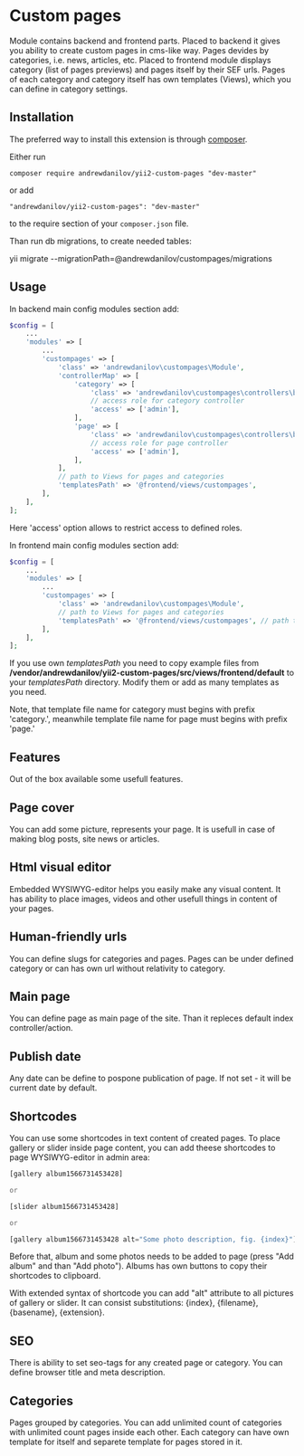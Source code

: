 Custom pages
===================
Module contains backend and frontend parts.
Placed to backend it gives you ability to create custom pages in cms-like way.
Pages devides by categories, i.e. news, articles, etc.
Placed to frontend module displays category (list of pages previews) and pages itself by their SEF urls.
Pages of each category and category itself has own templates (Views), which you can define in category settings.

Installation
------------

The preferred way to install this extension is through [composer](http://getcomposer.org/download/).

Either run

```
composer require andrewdanilov/yii2-custom-pages "dev-master"
```

or add

```
"andrewdanilov/yii2-custom-pages": "dev-master"
```

to the require section of your `composer.json` file.

Than run db migrations, to create needed tables:

yii migrate --migrationPath=@andrewdanilov/custompages/migrations

Usage
-----

In backend main config modules section add:
```php
$config = [
    ...
    'modules' => [
        ...
        'custompages' => [
            'class' => 'andrewdanilov\custompages\Module',
            'controllerMap' => [
                'category' => [
                    'class' => 'andrewdanilov\custompages\controllers\backend\CategoryController',
                    // access role for category controller
                    'access' => ['admin'],
                ],
                'page' => [
                    'class' => 'andrewdanilov\custompages\controllers\backend\PageController',
                    // access role for page controller
                    'access' => ['admin'],
                ],
            ],
            // path to Views for pages and categories
            'templatesPath' => '@frontend/views/custompages',
        ],
    ],
];
```

Here 'access' option allows to restrict access to defined roles.

In frontend main config modules section add:
```php
$config = [
    ...
    'modules' => [
        ...
        'custompages' => [
            'class' => 'andrewdanilov\custompages\Module',
            // path to Views for pages and categories
            'templatesPath' => '@frontend/views/custompages', // path to pages and categories template views
        ],
    ],
];
```

If you use own _templatesPath_ you need to copy example files from __/vendor/andrewdanilov/yii2-custom-pages/src/views/frontend/default__ to your _templatesPath_ directory. Modify them or add as many templates as you need.

Note, that template file name for category must begins with prefix 'category.', meanwhile template file name for page must begins with prefix 'page.'

Features
--------

Out of the box available some usefull features.

## Page cover

You can add some picture, represents your page. It is usefull in case of making blog posts, site news or articles.

## Html visual editor

Embedded WYSIWYG-editor helps you easily make any visual content. It has ability to place images, videos and other usefull things in content of your pages. 

## Human-friendly urls

You can define slugs for categories and pages. Pages can be under defined category or can has own url without relativity to category.

## Main page

You can define page as main page of the site. Than it repleces default index controller/action.

## Publish date

Any date can be define to pospone publication of page. If not set - it will be current date by default.

## Shortcodes

You can use some shortcodes in text content of created pages. To place gallery or slider inside page content, you can add theese shortcodes to page WYSIWYG-editor in admin area:

```php
[gallery album1566731453428]

or

[slider album1566731453428]

or

[gallery album1566731453428 alt="Some photo description, fig. {index}"]
```

Before that, album and some photos needs to be added to page (press "Add album" and than "Add photo"). Albums has own buttons to copy their shortcodes to clipboard.

With extended syntax of shortcode you can add "alt" attribute to all pictures of gallery or slider. It can consist substitutions: {index}, {filename}, {basename}, {extension}.

## SEO

There is ability to set seo-tags for any created page or category. You can define browser title and meta description.

## Categories

Pages grouped by categories. You can add unlimited count of categories with unlimited count pages inside each other. Each category can have own template for itself and separete template for pages stored in it.
